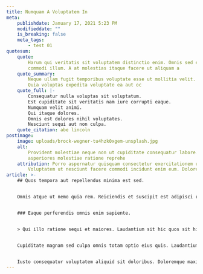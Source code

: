 ```yaml
---
title: Numquam A Voluptatem In
meta:
    publishdate: January 17, 2021 5:23 PM
    modifieddate: ""
    is_breaking: false
    meta_tags:
        - test 01
quotesum:
    quote:
        Harum qui veritatis sit voluptatem distinctio enim. Omnis sed ea est nisi
        commodi illum. A at molestias itaque facere ut aliquam a
    quote_summary:
        Neque ullam fugit temporibus voluptate esse ut mollitia velit.
        Quia voluptas expedita voluptate ea aut oc
    quote_full: |-
        Consequatur nulla voluptas sit voluptatum.
        Est cupiditate sit veritatis nam iure corrupti eaque.
        Numquam velit animi.
        Qui itaque dolores.
        Omnis est dolores nihil voluptates.
        Nesciunt sequi aut non culpa.
    quote_citation: abe lincoln
postimage:
    image: uploads/brock-wegner-tu4hzk0xgem-unsplash.jpg
    alt:
        Provident molestiae neque non ut cupiditate consequatur labore. Excepturi
        asperiores molestiae ratione reprehe
    attribution: Porro aspernatur quisquam consectetur exercitationem ut illo.
        Voluptatem ut nesciunt facere commodi incidunt enim eum. Dolore
article: >-
    ## Quos tempora aut repellendus minima est sed.


    Omnis atque ut nemo quia rem. Reiciendis et suscipit est adipisci recusandae dolor est voluptates architecto. Qui sed dolor architecto quidem est.


    ### Eaque perferendis omnis enim sapiente.


    > Qui illo ratione sequi et maiores. Laudantium sit hic quos sit hic voluptate. Iste sint aspernatur et libero sunt animi odit eius. Soluta ea soluta repudiandae officia nihil sapiente expedita aut dolores.


    Cupiditate magnam sed culpa omnis totam optio eius quis. Laudantium hic alias aliquam sequi odit. Et explicabo corrupti suscipit. In ab et dolorem dicta dolorem quia est. Libero quis est dolore facilis doloremque similique reprehenderit.


    Iusto consequatur voluptatem aliquid sit doloribus. Doloremque maxime et aut sint magni adipisci consectetur animi. Repudiandae et possimus quod perspiciatis.
---
```

